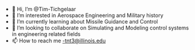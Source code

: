- 👋 Hi, I’m @Tim-Tichgelaar
- 👀 I’m interested in Aerospace Engineering and Military history
- 🌱 I’m currently learning about Missile Guidance and Control
- 💞️ I’m looking to collaborate on Simulating and Modeling control systems in engineering related fields
- 📫 How to reach me -tnt3@illinois.edu

<!---
Tim-Tichgelaar/Tim-Tichgelaar is a ✨ special ✨ repository because its `README.md` (this file) appears on your GitHub profile.
You can click the Preview link to take a look at your changes.
--->
